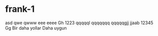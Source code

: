 # frank-1
asd
qwe
qwww
eee
eeee
Gh
1223
qqqqql
qqqqqqq
qqqqqgjj
jjaab
12345
Gg
Bir daha yollar 
Daha uygun 

